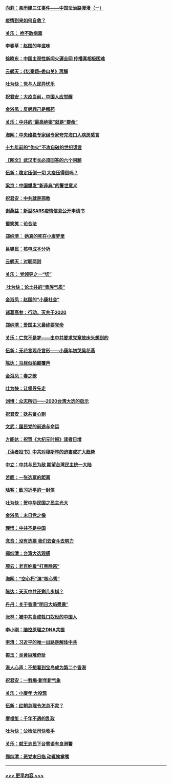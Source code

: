 #### [向莉：亲历建三江事件——中国法治路漫漫（ㄧ）](../pages/nsc993/n11827190.md?t=01290022) 
#### [疫情到来如何自救？](../pages/nsc993/n11827632.md?t=01290022) 
#### [关乐： 枪不敌病毒](../pages/nsc993/n11826746.md?t=01290022) 
#### [李春草：赵国的年滋味](../pages/nsc993/n11826321.md?t=01290022) 
#### [徐晓东：中国主观性新闻火遍全网 传播真相极困难](../pages/nsc993/n11826508.md?t=01290022) 
#### [云鹤天：《忆秦娥▪娄山关》再解](../pages/nsc993/n11824682.md?t=01290022) 
#### [吐为快：党与人民异忧乐](../pages/nsc993/n11824660.md?t=01290022) 
#### [祝君安：大疫当前，中国人应觉醒](../pages/nsc993/n11821946.md?t=01290022) 
#### [金浴凤：反躬罪己是解药](../pages/nsc993/n11820280.md?t=01290022) 
#### [关乐：中共的“最高绝密”就是“要命”](../pages/nsc993/n11816946.md?t=01290022) 
#### [海网：中央维稳专家组专家夸完海口入病房感言](../pages/nsc993/n11815138.md?t=01290022) 
#### [十九年前的“伪火”不攻自破的世纪谎言](../pages/nsc993/n11813238.md?t=01290022) 
#### [【网文】武汉市长必须回答的六个问题](../pages/nsc993/n11813848.md?t=01290022) 
#### [伍新：稳定压倒一切 大疫压得倒吗？](../pages/nsc993/n11812634.md?t=01290022) 
#### [梁京：中国爆发“新非典”的警世意义](../pages/nsc993/n11812554.md?t=01290022) 
#### [祝君安：中共就是邪教](../pages/nsc993/n11812431.md?t=01290022) 
#### [谢燕益：新型SARS疫情信息公开申请书](../pages/nsc993/n11808840.md?t=01290022) 
#### [蜀笑笑：论合法](../pages/nsc993/n11808064.md?t=01290022) 
#### [郑纯清： 她真的死在小康梦里](../pages/nsc993/n11806623.md?t=01290022) 
#### [吕锡民：核电成本分析](../pages/nsc993/n11806284.md?t=01290022) 
#### [云鹤天：对联两则](../pages/nsc993/n11805957.md?t=01290022) 
#### [关乐： 党领导之一“切”](../pages/nsc993/n11804505.md?t=01290022) 
#### [ 吐为快：论土共的“贵族气质”](../pages/nsc993/n11804490.md?t=01290022) 
#### [金浴凤：赵国的“小康社会”](../pages/nsc993/n11804452.md?t=01290022) 
#### [诸葛高参：行动，灭共于2020](../pages/nsc993/n11804120.md?t=01290022) 
#### [郑纯清：爱国主义最终要党命](../pages/nsc993/n11802197.md?t=01290022) 
#### [关乐：亡党不是梦——由中共要求党章放床头想到的](../pages/nsc993/n11802156.md?t=01290022) 
#### [伍新：无花言现花言形——小康年初哭吴花燕](../pages/nsc993/n11800044.md?t=01290022) 
#### [陈达：马屁似拍颠覆声](../pages/nsc993/n11800010.md?t=01290022) 
#### [金浴凤：春之歌](../pages/nsc993/n11797687.md?t=01290022) 
#### [吐为快：让领导先走](../pages/nsc993/n11797512.md?t=01290022) 
#### [刘博：众志所归——2020台湾大选的启示](../pages/nsc993/n11796878.md?t=01290022) 
#### [祝君安：妖共畜心剖](../pages/nsc993/n11794273.md?t=01290022) 
#### [文武：国民党的前途与命运](../pages/nsc993/n11794198.md?t=01290022) 
#### [方能达：祝贺《大纪元时报》读者日增](../pages/nsc993/n11793807.md?t=01290022) 
#### [【读者投书】中共对穆斯林的迫害成扩大趋势](../pages/nsc993/n11791371.md?t=01290022) 
#### [中立：中共与民为敌 期望台湾民主统一大陆](../pages/nsc993/n11790392.md?t=01290022) 
#### [苦胆：一张选票的距离](../pages/nsc993/n11788914.md?t=01290022) 
#### [陆客：致习近平的一封信](../pages/nsc993/n11788867.md?t=01290022) 
#### [吐为快：贺中华民国之民主光大](../pages/nsc993/n11788618.md?t=01290022) 
#### [金浴凤：末日党之像](../pages/nsc993/n11787475.md?t=01290022) 
#### [理悟：中共不是中国](../pages/nsc993/n11787463.md?t=01290022) 
#### [念贲：没有选票  我们去奋斗去努力](../pages/nsc993/n11787398.md?t=01290022) 
#### [郑纯清：台湾大选观感](../pages/nsc993/n11786210.md?t=01290022) 
#### [项云：老百姓看“打黑除恶”](../pages/nsc993/n11785398.md?t=01290022) 
#### [海网：“空心朽”演“核心秀”](../pages/nsc993/n11783874.md?t=01290022) 
#### [陈达：天灭中共还剩几步棋？](../pages/nsc993/n11783719.md?t=01290022) 
#### [丹丹：关于香港“明日大屿愿景”](../pages/nsc993/n11783273.md?t=01290022) 
#### [张林：被中共当成牲口奴役的中国人](../pages/nsc993/n11782397.md?t=01290022) 
#### [李小刚：脑控原理之DNA共振](../pages/nsc993/n11780962.md?t=01290022) 
#### [李清：习近平的唯一出路是解体中共](../pages/nsc993/n11780866.md?t=01290022) 
#### [振玉：炎黄巨难奇耻](../pages/nsc993/n11779632.md?t=01290022) 
#### [港人心声：不想看到宝岛成为第二个香港](../pages/nsc993/n11778817.md?t=01290022) 
#### [祝君安：一剪梅‧新年新气象](../pages/nsc993/n11776340.md?t=01290022) 
#### [关乐：小康年 大役现](../pages/nsc993/n11774213.md?t=01290022) 
#### [伍新：红朝总理令怎总不灵？](../pages/nsc993/n11770813.md?t=01290022) 
#### [廖祖笙：千年不遇的乱政](../pages/nsc993/n11770373.md?t=01290022) 
#### [吐为快：公检法司快收手](../pages/nsc993/n11770359.md?t=01290022) 
#### [关乐：就王志民下台寄语有良港警](../pages/nsc993/n11769903.md?t=01290022) 
#### [郑纯清：恶党末日临 动辄挨掌嘴](../pages/nsc993/n11769356.md?t=01290022) 

----
#### [ >>> 更早内容 <<< ](../indexes/nsc993-earlier.md)
